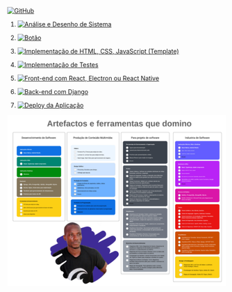 [![GitHub](https://img.shields.io/badge/Back_to_Perfil-181717?style=for-the-badge&logo=github)](https://github.com/Catson28)



1. [![Análise e Desenho de Sistema](https://img.shields.io/badge/Análise_e_Desenho_de_Sistema-blue?style=for-the-badge)](URL_DA_PÁGINA)

2. [![Botão](https://img.shields.io/badge/Prototipação_com_Figma_ou_Adobe_XD-363636?style=for-the-badge)](URL_DA_PÁGINA)

3. [![Implementação de HTML, CSS, JavaScript (Template)](https://img.shields.io/badge/Implementação_de_HTML_CSS_JavaScript_(Template)-green?style=for-the-badge)](URL_DA_PÁGINA)

4. [![Implementação de Testes](https://img.shields.io/badge/Implementação_de_Testes-purple?style=for-the-badge)](URL_DA_PÁGINA)

5. [![Front-end com React, Electron ou React Native](https://img.shields.io/badge/Front_end_com_React_Electron_ou_React_Native-red?style=for-the-badge)](URL_DA_PÁGINA)

6. [![Back-end com Django](https://img.shields.io/badge/Back_end_com_Django-yellow?style=for-the-badge)](URL_DA_PÁGINA)

7. [![Deploy da Aplicação](https://img.shields.io/badge/Deploy_da_Aplicação-orange?style=for-the-badge)](URL_DA_PÁGINA)

![](img/_Fluxograma.jpeg)